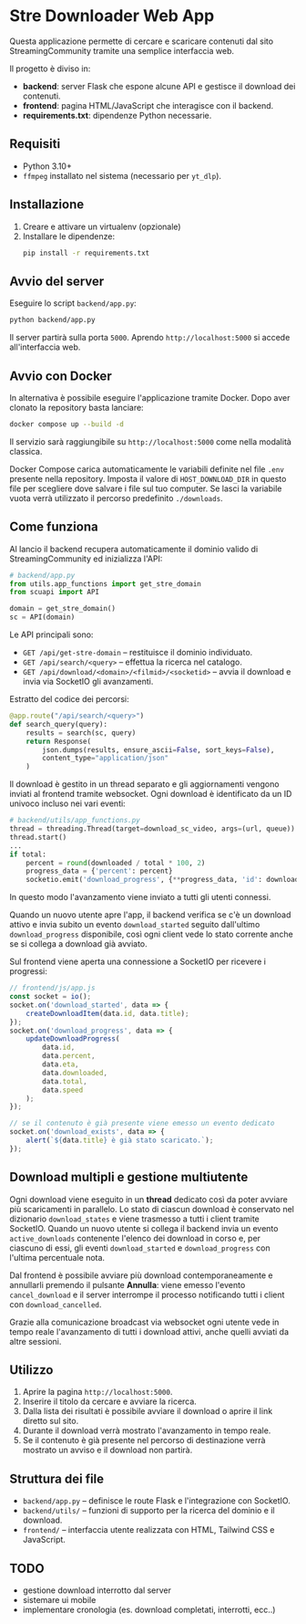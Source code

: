 # Stre Downloader Web App

Questa applicazione permette di cercare e scaricare contenuti dal sito StreamingCommunity tramite una semplice interfaccia web.

Il progetto è diviso in:

- **backend**: server Flask che espone alcune API e gestisce il download dei contenuti.
- **frontend**: pagina HTML/JavaScript che interagisce con il backend.
- **requirements.txt**: dipendenze Python necessarie.

## Requisiti

- Python 3.10+
- `ffmpeg` installato nel sistema (necessario per `yt_dlp`).

## Installazione

1. Creare e attivare un virtualenv (opzionale)
2. Installare le dipendenze:
   ```bash
   pip install -r requirements.txt
   ```

## Avvio del server

Eseguire lo script `backend/app.py`:

```bash
python backend/app.py
```

Il server partirà sulla porta `5000`. Aprendo `http://localhost:5000` si accede all'interfaccia web.

## Avvio con Docker

In alternativa è possibile eseguire l'applicazione tramite Docker. Dopo aver clonato la repository basta lanciare:

```bash
docker compose up --build -d
```

Il servizio sarà raggiungibile su `http://localhost:5000` come nella modalità classica.

Docker Compose carica automaticamente le variabili definite nel file `.env` presente nella repository.
Imposta il valore di `HOST_DOWNLOAD_DIR` in questo file per scegliere dove salvare i file sul tuo computer.
Se lasci la variabile vuota verrà utilizzato il percorso predefinito `./downloads`.

## Come funziona

Al lancio il backend recupera automaticamente il dominio valido di StreamingCommunity ed inizializza l'API:

```python
# backend/app.py
from utils.app_functions import get_stre_domain
from scuapi import API

domain = get_stre_domain()
sc = API(domain)
```

Le API principali sono:

- `GET /api/get-stre-domain` – restituisce il dominio individuato.
- `GET /api/search/<query>` – effettua la ricerca nel catalogo.
- `GET /api/download/<domain>/<filmid>/<socketid>` – avvia il download e invia via SocketIO gli avanzamenti.

Estratto del codice dei percorsi:

```python
@app.route("/api/search/<query>")
def search_query(query):
    results = search(sc, query)
    return Response(
        json.dumps(results, ensure_ascii=False, sort_keys=False),
        content_type="application/json"
    )
```

Il download è gestito in un thread separato e gli aggiornamenti vengono inviati al frontend tramite websocket. Ogni download è identificato da un ID univoco incluso nei vari eventi:

```python
# backend/utils/app_functions.py
thread = threading.Thread(target=download_sc_video, args=(url, queue))
thread.start()
...
if total:
    percent = round(downloaded / total * 100, 2)
    progress_data = {'percent': percent}
    socketio.emit('download_progress', {**progress_data, 'id': download_id})
```

In questo modo l'avanzamento viene inviato a tutti gli utenti connessi.

Quando un nuovo utente apre l'app, il backend verifica se c'è un download attivo e invia subito un evento `download_started` seguito dall'ultimo `download_progress` disponibile, così ogni client vede lo stato corrente anche se si collega a download già avviato.

Sul frontend viene aperta una connessione a SocketIO per ricevere i progressi:

```javascript
// frontend/js/app.js
const socket = io();
socket.on('download_started', data => {
    createDownloadItem(data.id, data.title);
});
socket.on('download_progress', data => {
    updateDownloadProgress(
        data.id,
        data.percent,
        data.eta,
        data.downloaded,
        data.total,
        data.speed
    );
});

// se il contenuto è già presente viene emesso un evento dedicato
socket.on('download_exists', data => {
    alert(`${data.title} è già stato scaricato.`);
});
```

## Download multipli e gestione multiutente

Ogni download viene eseguito in un **thread** dedicato così da poter avviare più
scaricamenti in parallelo. Lo stato di ciascun download è conservato nel
dizionario `download_states` e viene trasmesso a tutti i client tramite SocketIO.
Quando un nuovo utente si collega il backend invia un evento `active_downloads`
contenente l'elenco dei download in corso e, per ciascuno di essi, gli eventi
`download_started` e `download_progress` con l'ultima percentuale nota.

Dal frontend è possibile avviare più download contemporaneamente e annullarli
premendo il pulsante **Annulla**: viene emesso l'evento `cancel_download` e il
server interrompe il processo notificando tutti i client con
`download_cancelled`.

Grazie alla comunicazione broadcast via websocket ogni utente vede in tempo
reale l'avanzamento di tutti i download attivi, anche quelli avviati da altre
sessioni.

## Utilizzo

1. Aprire la pagina `http://localhost:5000`.
2. Inserire il titolo da cercare e avviare la ricerca.
3. Dalla lista dei risultati è possibile avviare il download o aprire il link diretto sul sito.
4. Durante il download verrà mostrato l'avanzamento in tempo reale.
5. Se il contenuto è già presente nel percorso di destinazione verrà mostrato un avviso e il download non partirà.

## Struttura dei file

- `backend/app.py` – definisce le route Flask e l'integrazione con SocketIO.
- `backend/utils/` – funzioni di supporto per la ricerca del dominio e il download.
- `frontend/` – interfaccia utente realizzata con HTML, Tailwind CSS e JavaScript.


## TODO

- gestione download interrotto dal server
- sistemare ui mobile
- implementare cronologia (es. download completati, interrotti, ecc..)